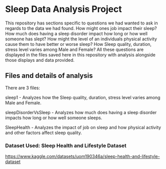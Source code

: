 # Sleep Data Analysis Project
This repository has sections specific to questions we had wanted to ask in regards to the data we had found. How might ones job impact their sleep? How much does having a sleep disorder impact how long or how well someone has slept? How might the level of an individuals physical activity cause them to have better or worse sleep? How Sleep quality, duration, stress level varies among Male and Female? 
All these questions are displayed in the files saved here in this repository with analysis alongside those displays and data provided.

## Files and details of analysis
There are 3 files:

sleep1 - Analyzes how the Sleep quality, duration, stress level varies among Male and Female.

sleepDisorderVsSleep - Analyzes how much does having a sleep disorder impacts how long or how well someone sleeps.

SleepHealth - Analyzes the impact of job on sleep and how physical activity and other factors affect sleep quality.


### Dataset Used: Sleep Health and Lifestyle Dataset

https://www.kaggle.com/datasets/uom190346a/sleep-health-and-lifestyle-dataset

